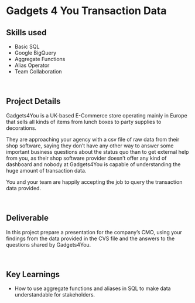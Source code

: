 # Gadgets 4 You Transaction Data

## Skills used
 - Basic SQL
 - Google BigQuery
 - Aggregate Functions
 - Alias Operator
 - Team Collaboration

$~~~~~~~~~~$

## Project Details

Gadgets4You is a UK-based E-Commerce store operating mainly in Europe that sells all kinds of items from lunch boxes to party supplies to decorations.

They are approaching your agency with a csv file of raw data from their shop software, saying they don’t have any other way to answer some important business questions about the status quo than to get external help from you, as their shop software provider doesn’t offer any kind of dashboard and nobody at Gadgets4You is capable of understanding the huge amount of transaction data.

You and your team are happily accepting the job to query the transaction data provided. 

$~~~~~~~~~~$

## Deliverable

In this project prepare a presentation for the company’s CMO, using your findings from the data provided in the CVS file and the answers to the questions shared by Gadgets4You.

$~~~~~~~~~~$

## Key Learnings

- How to use aggregate functions and aliases in SQL to make data understandable for stakeholders. 
 
   

